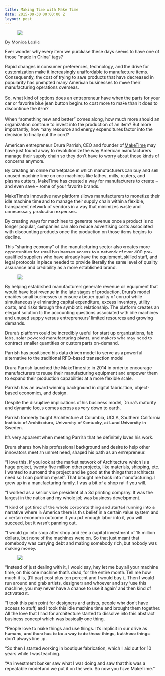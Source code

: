 ```yaml
---
title: Making Time with Make Time
date: 2015-09-30 00:00:00 Z
layout: post
---
```

 
<figure class="tmblr-full" data-orig-height="1790" data-orig-width="2150"><img src="https://66.media.tumblr.com/5302101a9838a9d403252c2592187742/tumblr_inline_nvi60fOqaf1spm8pc_540.png" data-orig-height="1790" data-orig-width="2150"/></figure><p>By Monica Leslie</p><p>Ever wonder why every item we purchase these days seems to have one of those “made in China” tags?<br/></p><p>Rapid changes in consumer preferences, technology, and the drive for customization make it increasingly unaffordable to manufacture items. Consequently, the cost of trying to save products that have decreased in popularity has prompted many American businesses to move their manufacturing operations overseas.<br/><br/>So, what kind of options does an entrepreneur have when the parts for your car or favorite blue jean button begins to cost more to make than it does to discontinue the item?<br/><br/>When “something new and better” comes along, how much more should an organization continue to invest into the production of an item? But more importantly, how many resource and energy expenditures factor into the decision to finally cut the cord?<br/><br/>American entrepreneur Drura Parrish, CEO and founder of <a href="https://maketime.io/" target="_blank">MakeTime</a> may have just found a way to revolutionize the way American manufacturers manage their supply chain so they don&rsquo;t have to worry about those kinds of concerns anymore.</p><p>By creating an online marketplace in which manufacturers can buy and sell unused machine time on cnc machines like lathes, mills, routers, and plasma cutters, MakeTime has created a way for manufacturers to create &ndash; and even save &ndash;  some of your favorite brands.</p><p>MakeTime&rsquo;s innovative new platform allows manufacturers to monetize their idle machine time and to manage their supply chain within a flexible, transparent network of vendors in a way that minimizes waste and unnecessary production expenses. </p><p>By creating ways for machines to generate revenue once a product is no longer popular, companies can also reduce advertising costs associated with discounting products once the production on those items begins to decline.</p><p>This “sharing economy” of the manufacturing sector also creates more opportunities for small businesses access to a network of over 400 pre-qualified suppliers who have already have the equipment, skilled staff, and legal protocols in place needed to provide literally the same level of quality assurance and credibility as a more established brand. </p><figure class="tmblr-full" data-orig-height="2490" data-orig-width="3741"><img src="https://66.media.tumblr.com/f5a52e251677004d1c84a0ecaace6a6f/tumblr_inline_nvi61iGHuq1spm8pc_540.jpg" data-orig-height="2490" data-orig-width="3741"/></figure><p>By helping established manufacturers generate revenue on equipment that would have lost revenue in the late stages of production, Drura&rsquo;s model enables small businesses to ensure a better quality of control while simultaneously eliminating capital expenditure, excess inventory, utility costs, and risks through the symbiotic relationship. The platform creates an elegant solution to the accounting questions associated with idle machines and unused supply versus entrepreneurs&rsquo; limited resources and growing demands. </p><p>Drura’s platform could be incredibly useful for start up organizations, fab labs, solar powered manufacturing plants, and makers who may need to contract smaller quantities or custom parts on-demand. </p><p>Parrish has positioned his data driven model to serve as a powerful alternative to the traditional RFQ-based transaction model.</p><p>Drura Parrish launched the MakeTime site in 2014 in order to encourage manufacturers to reuse their manufacturing equipment and empower them to expand their production capabilities at a more flexible scale. </p><p>Parrish has an award winning background in digital fabrication, object-based economics, and design.</p><p>Despite the disruptive implications of his business model, Drura’s maturity and dynamic focus comes across as very down to earth. </p><p>Parrish formerly taught Architecture at Columbia, UCLA, Southern California Institute of Architecture, University of Kentucky, at Lund University in Sweden.</p><p>It&rsquo;s very apparent when meeting Parrish that he definitely loves his work. </p><p>Drura shares how his professional background and desire to help other innovators meet an unmet need, shaped his path as an entrepreneur.</p><p>“I love this. If you look at the market network of Architecture which is a huge project, twenty five million other projects, like materials, shipping, etc. I wanted to surround the project and be good at the things that architects need so I can position myself. That brought me back into manufacturing. I grew up in a manufacturing family. I was a bit of a shop rat if you will. </p><p>“I worked as a senior vice president of a 3d printing company. It was the largest in the nation and my whole job was business development. </p><p>“I kind of got tired of the whole corporate thing and started running into a narrative where in America there is this belief in a certain value system and a certain economic outcome if you put enough labor into it, you will succeed, but it wasn’t panning out. </p><p>“I would go into shop after shop and see a capital investment of 15 million dollars, but none of the machines were on. So that just meant that somebody was carrying debt and making somebody rich, but nobody was making money. </p><figure class="tmblr-full" data-orig-height="960" data-orig-width="639"><img src="https://66.media.tumblr.com/91cb32e3fceb2933d9351924ba9dd7cc/tumblr_inline_nvi62q5nHW1spm8pc_540.jpg" data-orig-height="960" data-orig-width="639"/></figure><p>“Instead of just dealing with it, I would say, hey let me buy all your machine time, on this one machine that’s dead, for the entire month. Tell me how much it is, (I&rsquo;ll pay) cost plus ten percent and I would buy it. Then I would run around and grab artists, designers and whoever and say &lsquo;use this machine, you may never have a chance to use it again&rsquo; and then kind of activated it. </p><p>“I took this pain point for designers and artists, people who don’t have access to stuff, and I took this idle machine time and brought them together. All the love that I had for architecture started to dissolve into this abstract business concept which was basically one thing. </p><p>“People love to make things and use things. It’s implicit in our drive as humans, and there has to be a way to do these things, but these things don’t always line up.</p><p>“So then I started working in boutique fabrication, which I laid out for 10 years while I was teaching. </p><p>“An investment banker saw what I was doing and saw that this was a repeatable model and we put it on the web. So now you have MakeTime.”</p>
